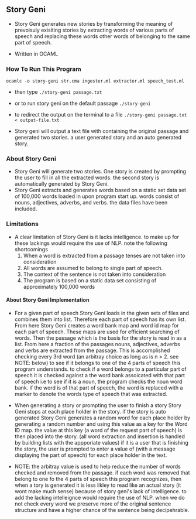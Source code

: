 ## Story Geni 
- Story Geni generates new stories by transforming the meaning of prevoisuly exisiting stories by extracting words of various parts of speech and replacing these words other words of belonging to the same part of speech. 

- Written in OCAML

### How To Run This Program 
``` ocamlc -o story-geni str.cma ingester.ml extracter.ml speech_test.ml ```
- then type 
```./story-geni passage.txt ```
- or to run story geni on the default passage 
 ```./story-geni ```
 - to redirect the output on the terminal to a file
 ```./story-geni passage.txt  < output-file.txt```
  
 - Story geni will output a text file with containing the original passage and generated two stories. a user generated story and an auto generated story. 
 
### About Story Geni 
- Story Geni will generate two stories. One story is created by prompting the user to fill in all the extracted words. the second story is automatically generated by Story Geni. 
- Story Geni extracts and generates words based on a static set data set of 100,000 words loaded in upon program start up. words consist of nouns, adjectives, adverbs, and verbs. the data files have been included. 

### Limitations
- A clear limitation of Story Geni is it lacks intelligence. to make up for these lackings would require the use of NLP. note the following shortcomings
  1. When a word is extracted from a passage tenses are not taken into consideration 
  2. All words are assumed to belong to single part of speech. 
  3. The context of the sentence is not taken into consideration 
  4. The program is based on a static data set consisting of approximately 100,000 words

#### About Story Geni Implementation 
- For a given part of speech Story Geni loads in the given sets of files and combines them into list. Therefore each part of speech has its own list. From here Story Geni creates a word bank map and word id map for each part of speech. These maps are used for efficient searching of words. Then the passage which is the basis for the story is read in as a list. From here a fraction of the passages nouns, adjectives, adverbs and verbs are extracted from the passage. This is accomplished checking every 3rd word (an arbitray choice as long as is n > 2. see NOTE: below) to see if it belongs to one of the 4 parts of speech this program understands. to check if a word belongs to a particular part of speech it is checked against a the word bank assoicated with that part of speech i.e to see if it is a noun, the program checks the noun word bank. if the word is of that part of speech, the word is replaced with a marker to denote the words type of speech that was extracted. 

- When generating a story or prompting the user to finish a story Story Geni stops at each place holder in the story. if the story is auto generated Story Geni generates a random word for each place holder by generating a random number and using this value as a key for the Word ID map. the value at this key (a word of the request part of speech) is then placed into the story. (all word extraction and insertion is handled by building lists with the appporiate values) if it is a user that is finishing the story, the user is prompted to enter a value of (with a message displaying the part of speech) for each place holder in the text. 

- NOTE: the arbitray value is used to help reduce the number of  words checked and removed from the passage. if each word was removed that belong to one fo the 4 parts of speech this program recognizes, then when a tory is generated it is less likley to read like an actual story (it wont make much sense) because of story geni's lack of intelligence. to add the lacking intelleignce would require the use of NLP. when we do not check every word we preserve more of the original sentence structure and have a higher chance of the sentence being decipehrable. 
